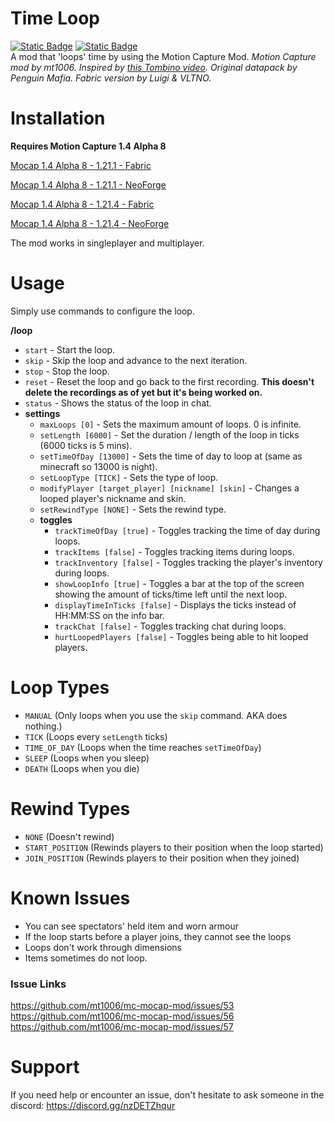 # Time Loop
[![Static Badge](https://img.shields.io/badge/GitHub-Release-green?logo=Github)](https://github.com/VLTNOgithub/Time-Loop/releases/latest)
[![Static Badge](https://img.shields.io/badge/Modrinth-Release-green?logo=Modrinth)](https://modrinth.com/mod/timeloop/version/latest)
\
A mod that 'loops' time by using the Motion Capture Mod.
*Motion Capture mod by mt1006. Inspired by [this Tombino video](https://www.youtube.com/watch?v=i602-oh0a0c). Original datapack by Penguin Mafia. Fabric version by Luigi & VLTNO.*

# Installation
**Requires Motion Capture 1.4 Alpha 8**

[Mocap 1.4 Alpha 8 - 1.21.1 - Fabric](https://modrinth.com/mod/motion-capture/version/1.4-alpha-8-fabric-1.21.1)

[Mocap 1.4 Alpha 8 - 1.21.1 - NeoForge](https://modrinth.com/mod/motion-capture/version/1.4-alpha-8-neoforge-1.21.1)

[Mocap 1.4 Alpha 8 - 1.21.4 - Fabric](https://modrinth.com/mod/motion-capture/version/1.4-alpha-8-fabric-1.21.4)

[Mocap 1.4 Alpha 8 - 1.21.4 - NeoForge](https://modrinth.com/mod/motion-capture/version/1.4-alpha-8-neoforge-1.21.4)

The mod works in singleplayer and multiplayer.

# Usage
Simply use commands to configure the loop.

**/loop**
- `start` - Start the loop.
- `skip` - Skip the loop and advance to the next iteration.
- `stop` - Stop the loop.
- `reset` - Reset the loop and go back to the first recording. **This doesn't delete the recordings as of yet but it's being worked on.**
- `status` - Shows the status of the loop in chat.
- **settings**
    - `maxLoops [0]` - Sets the maximum amount of loops. 0 is infinite.
    - `setLength [6000]` - Set the duration / length of the loop in ticks (6000 ticks is 5 mins).
    - `setTimeOfDay [13000]` - Sets the time of day to loop at (same as minecraft so 13000 is night).
    - `setLoopType [TICK]` - Sets the type of loop.
    - `modifyPlayer [target_player] [nickname] [skin]` - Changes a looped player's nickname and skin.
    - `setRewindType [NONE]` - Sets the rewind type.
    - **toggles**
        - `trackTimeOfDay [true]` - Toggles tracking the time of day during loops.
        - `trackItems [false]` - Toggles tracking items during loops.
        - `trackInventory [false]` - Toggles tracking the player's inventory during loops.
        - `showLoopInfo [true]` - Toggles a bar at the top of the screen showing the amount of ticks/time left until the next loop.
        - `displayTimeInTicks [false]` - Displays the ticks instead of HH:MM:SS on the info bar.
        - `trackChat [false]` - Toggles tracking chat during loops.
        - `hurtLoopedPlayers [false]` - Toggles being able to hit looped players.

# Loop Types
- `MANUAL` (Only loops when you use the `skip` command. AKA does nothing.)
- `TICK` (Loops every `setLength` ticks)
- `TIME_OF_DAY` (Loops when the time reaches `setTimeOfDay`)
- `SLEEP` (Loops when you sleep)
- `DEATH` (Loops when you die)

# Rewind Types
- `NONE` (Doesn't rewind)
- `START_POSITION` (Rewinds players to their position when the loop started)
- `JOIN_POSITION` (Rewinds players to their position when they joined)

# Known Issues
 - You can see spectators' held item and worn armour
 - If the loop starts before a player joins, they cannot see the loops
 - Loops don't work through dimensions
 - Items sometimes do not loop.

### Issue Links
https://github.com/mt1006/mc-mocap-mod/issues/53
https://github.com/mt1006/mc-mocap-mod/issues/56
https://github.com/mt1006/mc-mocap-mod/issues/57

# Support
If you need help or encounter an issue, don't hesitate to ask someone in the discord: https://discord.gg/nzDETZhqur
